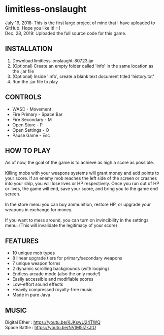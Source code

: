 # limitless-onslaught
July 19, 2018: This is the first large project of mine that I have uploaded to GitHub. Hope you like it! :-) <br />
Dec. 28, 2019: Uploaded the full source code for this game.

## INSTALLATION

1. Download limitless-onslaught-80723.jar <br />
2. (Optional) Create an empty folder called 'info' in the same location as the .jar file
3. (Optional) Inside 'info', create a blank text document titled 'history.txt'
4. Run the .jar file to play <br />

## CONTROLS

* WASD - Movement <br />
* Fire Primary - Space Bar <br />
* Fire Secondary - M <br />
* Open Store - P <br />
* Open Settings - O <br />
* Pause Game - Esc <br />

## HOW TO PLAY

As of now, the goal of the game is to achieve as high a score as possible. <br />
<br />
Killing mobs with your weapons systems will grant money and add points to your score. If an enemy mob reaches the left side of the screen or crashes into your ship, you will lose lives or HP respectively. Once you run out of HP or lives, the game will end, save your score, and bring you to the game end screen. <br />
<br />
In the store menu you can buy ammunition, restore HP, or upgrade your weapons in exchange for money. <br />
<br />
If you want to mess around, you can turn on invincibility in the settings menu. (This will invalidate the legitimacy of your score) <br />

## FEATURES

* 10 unique mob types <br />
* 8 linear upgrade tiers for primary/secondary weapons <br />
* 7 unique weapon forms <br />
* 2 dynamic scrolling backgrounds (with looping) <br />
* Endless arcade mode (also the only mode!) <br />
* Easily accessible and modifiable scores <br />
* Low-effort sound effects <br />
* Heavily compressed royalty-free music <br />
* Made in pure Java <br />

## MUSIC

Digital Ether : https://youtu.be/KJKswU24TWQ <br />
Space Battle : https://youtu.be/NVtM5IZkJtU <br />
